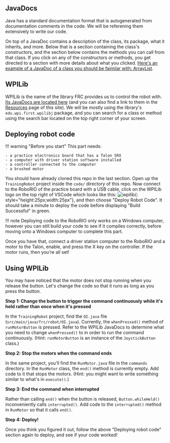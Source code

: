 ## JavaDocs

Java has a standard documentation format that is autogenerated from documentation comments in the code. We will be referening them extensively to write our code. 

On top of a JavaDoc contains a description of the class, its package, what it inherits, and more. Below that is a section containing the class's constructors, and the section below contains the methods you can call from that class. If you click on any of the constructors or methods, you get directed to a section with more details about what you clicked. [Here's an example of a JavaDoc of a class you should be faimilar with: ArrayList](https://docs.oracle.com/javase/8/docs/api/java/util/ArrayList.html).

## WPILib

WPILib is the name of the library FRC provides us to control the robot with. [Its JavaDocs are located here](https://first.wpi.edu/FRC/roborio/release/docs/java/index.html) (and you can also find a link to them in the [Resources](/resources/) page of this site). We will be mostly using the library's `edu.wpi.first.wpilibj` package, and you can search for a class or method using the search bar located on the top right corner of your screen.

## Deploying robot code

!!! warning "Before you start"
    This part needs:

    - a practice electronics board that has a Talon SRX
    - a computer with driver station software installed
    - a controller connected to the computer  
    - a brushed motor

You should have already cloned this repo in the last section. Open up the `TrainingRobot` project inside the `code/` directory of this repo. Now connect to the RoboRIO of the practice board with a USB cable, click on the WPILib logo on the top right of VSCode which looks like this: ![wpilib](https://avatars1.githubusercontent.com/u/19267233?s=400&v=4){: style="height:25px;width:25px"}, and then choose "Deploy Robot Code". It should take a minute to deploy the code before displaying "Build Successful" in green. 

!!! note
    Deploying code to the RoboRIO only works on a Windows computer, however you can still build your code to see if it compiles correctly, before moving onto a Windows computer to complete this part.

Once you have that, connect a driver station computer to the RoboRIO and a motor to the Talon, enable, and press the X key on the controller. If the motor runs, then you're all set!

## Using WPILib

You may have noticed that the motor does not stop running when you release the button. Let's change the code so that it runs as long as you press the button.

**Step 1: Change the button to trigger the command continuously while it's held rather than once when it's pressed**

In the `TrainingRobot` project, find the `OI.java` file (`src/main/java/frc/robot/OI.java`). Currently, the `whenPressed()` method of `runMotorButton` is pressed. Refer to the WPILib JavaDocs to determine what you need to change `whenPressed()` to in order to run the command continuously. (Hint: `runMotorButton` is an instance of the `JoystickButton` class.)

**Step 2: Stop the motors when the command ends**

In the same project, you'll find the `RunMotor.java` file in the `commands` directory. In the `RunMotor` class, the `end()` method is currently empty. Add code to it that stops the motors. (Hint: you might want to write something similar to what's in `execute()`.)

**Step 3: End the command when interrupted**

Rather than calling `end()` when the button is released, `Button.whileHeld()` inconveniently calls `interrupted()`. Add code to the `interrupted()` method in `RunMotor` so that it calls `end()`.

**Step 4: Deploy!**

Once you think you figured it out, follow the above "Deploying robot code" section again to deploy, and see if your code worked!
